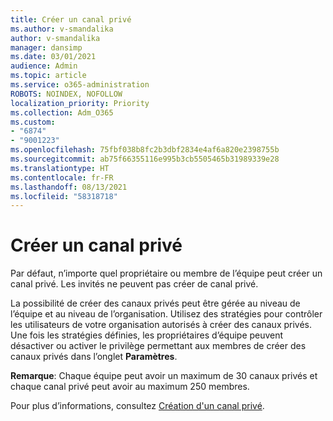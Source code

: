 ```yaml
---
title: Créer un canal privé
ms.author: v-smandalika
author: v-smandalika
manager: dansimp
ms.date: 03/01/2021
audience: Admin
ms.topic: article
ms.service: o365-administration
ROBOTS: NOINDEX, NOFOLLOW
localization_priority: Priority
ms.collection: Adm_O365
ms.custom:
- "6874"
- "9001223"
ms.openlocfilehash: 75fbf038b8fc2b3dbf2834e4af6a820e2398755b
ms.sourcegitcommit: ab75f66355116e995b3cb5505465b31989339e28
ms.translationtype: HT
ms.contentlocale: fr-FR
ms.lasthandoff: 08/13/2021
ms.locfileid: "58318718"
---
```

# <a name="create-a-private-channel"></a>Créer un canal privé

Par défaut, n’importe quel propriétaire ou membre de l’équipe peut créer un canal privé. Les invités ne peuvent pas créer de canal privé. 

La possibilité de créer des canaux privés peut être gérée au niveau de l’équipe et au niveau de l’organisation. Utilisez des stratégies pour contrôler les utilisateurs de votre organisation autorisés à créer des canaux privés. Une fois les stratégies définies, les propriétaires d’équipe peuvent désactiver ou activer le privilège permettant aux membres de créer des canaux privés dans l’onglet **Paramètres**.

**Remarque**: Chaque équipe peut avoir un maximum de 30 canaux privés et chaque canal privé peut avoir au maximum 250 membres.

Pour plus d’informations, consultez [Création d'un canal privé](https://docs.microsoft.com/MicrosoftTeams/private-channels#private-channel-creation).


